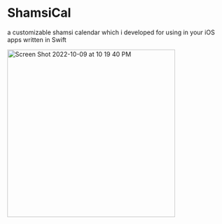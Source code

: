 # ShamsiCal
a customizable shamsi calendar which i developed for using in your iOS apps written in Swift

<img width="383" alt="Screen Shot 2022-10-09 at 10 19 40 PM" src="https://user-images.githubusercontent.com/16208387/194802962-e5ca8a40-fb6e-4a2b-9467-abcecd68f7e1.png">
